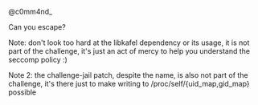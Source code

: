 @c0mm4nd_

Can you escape?

Note: don't look too hard at the libkafel dependency or its usage, it is not part of the challenge, it's just an act of mercy to help you understand the seccomp policy :)

Note 2: the challenge-jail patch, despite the name, is also not part of the challenge, it's there just to make writing to /proc/self/{uid_map,gid_map} possible

